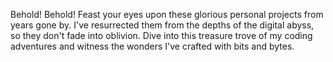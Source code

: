 Behold! Behold! Feast your eyes upon these glorious personal projects from years gone by. 
I've resurrected them from the depths of the digital abyss, so they don't fade into oblivion. 
Dive into this treasure trove of my coding adventures and witness the wonders I've crafted with bits and bytes. 
